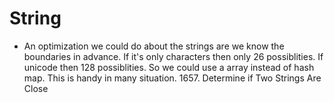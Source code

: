# String



- An optimization we could do about the strings are we know the boundaries in
advance. If it's only characters then only 26 possiblities. If unicode then
128 possiblities. So we could use a array instead of hash map. This is handy in
many situation.
    1657. Determine if Two Strings Are Close


